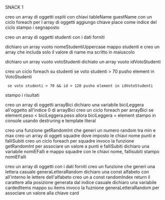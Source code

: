 SNACK 1
<!-- Dwayne Johnson ci ha chiesto di creare i segnaposto per il tavolo degli invitati alla sua mega festa vip.
Ci ha lasciato il nome del tavolo ("Tavolo Vip") e la lista degli invitati in ordine di posto:
[ 'Brad Pitt', 'Johnny Depp', 'Lady Gaga', 'Cristiano Ronaldo', 'Georgina Rodriguez', 'Chiara Ferragni',  'George Clooney', 'Amal Clooney', 'Fedez', 'Amadeus', 'Fiorello']
Ma  la tipografia per stampare il tutto vuole che le mandiamo una lista di ospiti in un formato specifico, per cui dobbiamo fare in modo che ogni ospite sia un oggetto letterale javascript che ha come proprietà:
nome del tavolo (tableName),
nome dell'ospite (guestName),
posto occupato (place),
Generiamo e stampiamo in console la lista per i segnaposto. -->

creo un array di oggetti ospiti con chiavi tableName guestName
con un ciclo foreach per l array di oggetti 
    aggiungo chiave place come indice del ciclo 
stampo i segnaposto

<!-- SNACK 2
Abbiamo un elenco degli studenti di una facoltà, identificati da id, Nome e somma totale dei loro voti di esame...
1. Per preparare l'aula di un nuovo corso, dobbiamo stampare le targhe col nome degli studenti: creare una lista contenente il loro nome tutto in maiuscolo, ad esempio (Marco della Rovere => MARCO DELLA ROVERE);
2. Dobbiamo creare una lista di tutti gli studenti che hanno un totale di voti superiore a 70
3. Dobbiamo creare una lista di tutti gli studenti che hanno un totale di voti superiore a 70 e id superiore a 120
Buon pomeriggio e buon lavoro !!! :faccia_nerd:
Questo è l'elenco degli studenti:
Id  Name                Grades
213 Giuseppina della Rovere 78
110 Paola Cortellessa       96
250 Andrea Mantegna         48
145 Gaia Borromini          74
196 Luigi Grimaldello       68
102 Piero della Francesca   50
120 Francesca da Polenta    84 -->

creo un array di oggetti studenti con i dati forniti

dichiaro un array vuoto nomeStudentiUppercase mappo studenti e creo un array che includa solo il valore di name ma scritto in maiuscolo

dichiaro un array vuoto votoStudenti
dichiato un array vuoto idVotoStudenti

creo un ciclo foreach su studenti 
     se voto studenti > 70 pusho element in VotoStudenti

     se voto studenti > 70 && id > 120 pusho element in idVotoStudenti

stampo i risultati

<!-- SNACK 3
Creare un array di oggetti:
Ogni oggetto descriverà una bici da corsa con le seguenti proprietà: nome e peso.
Stampare in console la bici con peso minore utilizzando destructuring e template literal -->

creo un array di oggetti arrayBici 
dichiaro una variabile biciLeggera all'oggetto all'indice 0 di arrayBici
creo un ciclo foreach per arrayBici
     se element.peso < biciLeggera.peso allora biciLeggera = element
stampo in console usando destruring e template literal

<!-- SNACK 4
Creare un array di oggetti di squadre di calcio. Ogni squadra avrà diverse proprietà: nome, punti fatti, falli subiti.
Nome sarà l’unica proprietà da compilare, le altre saranno tutte settate a 0.
Generare numeri random al posto degli 0 nelle proprietà: punti fatti e falli subiti.
Infine usando la destrutturazione creiamo un nuovo array i cui elementi contengono solo nomi e falli subiti e stampiamo tutto in console. -->

creo una funzione getRandomInt che generi un numero random tra min e max
creo un array di oggeti squadre dove imposto le chiavi nome punti e falliSubiti
creo un ciclo foreach per squadre
     invoco la funzione getRandomInt per associare un valore a punti e falliSubiti
dichiaro una variabile nomiEFalli e mappo squadre con le chiavi nome, fallisubiti
stampo nomiEFalli

<!-- BONUS 1: SNACK 5
Abbiamo questa lista di articoli di moda:
name        type      color
Poppy       tshirt    red
Jumping     occhiali  blue
CrissCross  scarpe    black
Jenny       borsa     pink
Questi articoli sono inseriti in un array di oggetti.
Dobbiamo attaccare a ognuno un cartellino position con una lettera dell'alfabeto generata casualmente e inserire gli oggetti così modificati in un nuovo array di oggetti. -->

creo un array di oggetti con i dati forniti 
creo un funzione che generi una lettera casuale generaLetteraRandom
    dichiaro una const alfabeto con all'interno le lettere dell'alfabeto
    creo un a const randomIndex
    return il carattere alla posizione generata dal indice casuale
dichiaro una variabile cardedItems mappo su items
    invoco la fuznione generaLetteraRandom per associare un valore alla chiave card

